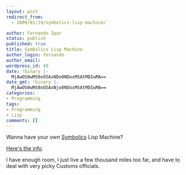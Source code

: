 ```yaml
---
layout: post
redirect_from:
  - 2009/01/19/symbolics-lisp-machine/

author: Fernando Ipar
status: publish
published: true
title: Symbolics Lisp Machine
author_login: fernando
author_email: 
wordpress_id: 49
date: !binary |-
  MjAwOS0wMS0xOSAxNDo0NDoxMSAtMDIwMA==
date_gmt: !binary |-
  MjAwOS0wMS0xOSAxNjo0NDoxMSAtMDIwMA==
categories:
- Programming
tags:
- Programming
- Lisp
comments: []
---
```

<p>Wanna have your own <a title="Symbolics" href="http://en.wikipedia.org/wiki/Symbolics" target="_self">Symbolics</a> Lisp Machine?</p>
<p><a title="How to get a Lisp Machine" href="http://xach.livejournal.com/209801.html" target="_self">Here's the info</a>.</p>
<p>I have enough room, I just live a few thousand miles too far, and have to deal with very picky Customs officials.</p>

